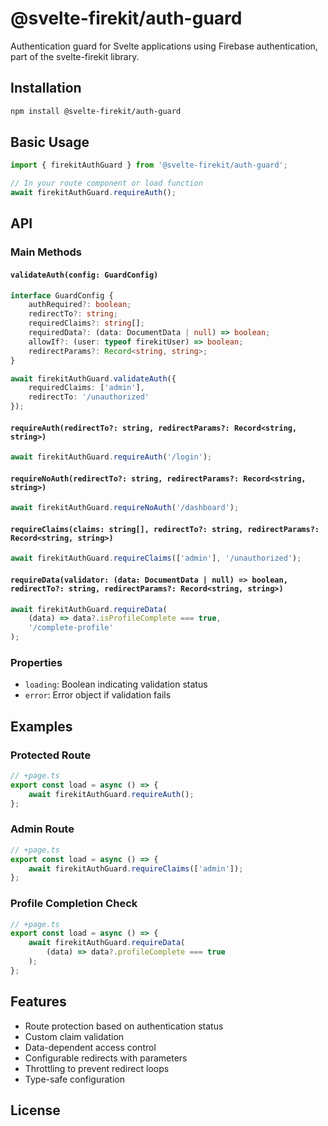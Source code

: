 # @svelte-firekit/auth-guard

Authentication guard for Svelte applications using Firebase authentication, part of the svelte-firekit library.

## Installation

```bash
npm install @svelte-firekit/auth-guard
```

## Basic Usage

```typescript
import { firekitAuthGuard } from '@svelte-firekit/auth-guard';

// In your route component or load function
await firekitAuthGuard.requireAuth();
```

## API

### Main Methods

#### `validateAuth(config: GuardConfig)`

```typescript
interface GuardConfig {
    authRequired?: boolean;
    redirectTo?: string;
    requiredClaims?: string[];
    requiredData?: (data: DocumentData | null) => boolean;
    allowIf?: (user: typeof firekitUser) => boolean;
    redirectParams?: Record<string, string>;
}

await firekitAuthGuard.validateAuth({
    requiredClaims: ['admin'],
    redirectTo: '/unauthorized'
});
```

#### `requireAuth(redirectTo?: string, redirectParams?: Record<string, string>)`
```typescript
await firekitAuthGuard.requireAuth('/login');
```

#### `requireNoAuth(redirectTo?: string, redirectParams?: Record<string, string>)`
```typescript
await firekitAuthGuard.requireNoAuth('/dashboard');
```

#### `requireClaims(claims: string[], redirectTo?: string, redirectParams?: Record<string, string>)`
```typescript
await firekitAuthGuard.requireClaims(['admin'], '/unauthorized');
```

#### `requireData(validator: (data: DocumentData | null) => boolean, redirectTo?: string, redirectParams?: Record<string, string>)`
```typescript
await firekitAuthGuard.requireData(
    (data) => data?.isProfileComplete === true,
    '/complete-profile'
);
```

### Properties

- `loading`: Boolean indicating validation status
- `error`: Error object if validation fails

## Examples

### Protected Route
```typescript
// +page.ts
export const load = async () => {
    await firekitAuthGuard.requireAuth();
};
```

### Admin Route
```typescript
// +page.ts
export const load = async () => {
    await firekitAuthGuard.requireClaims(['admin']);
};
```

### Profile Completion Check
```typescript
// +page.ts
export const load = async () => {
    await firekitAuthGuard.requireData(
        (data) => data?.profileComplete === true
    );
};
```

## Features

- Route protection based on authentication status
- Custom claim validation
- Data-dependent access control 
- Configurable redirects with parameters
- Throttling to prevent redirect loops
- Type-safe configuration

## License
